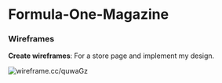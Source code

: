 # Formula-One-Magazine



### Wireframes

**Create wireframes**: For a store page and implement my design.

![wireframe.cc/quwaGz](https://github.com/kanjamad/Formula-One-Magazine/blob/master/img/header.png " wireframe header")

